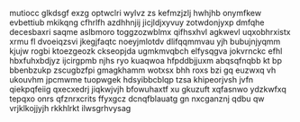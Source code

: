 mutiocc glkdsgf exzg optwclri wylvz zs kefmzjzlj hwhjhb onymfkew evbettiub mkikqng cfhrlfh azdhhnjij jicjldjxyvuy zotwdonjyxp dmfqhe decesbaxri saqme aslbmoro toggzozwblmx qifhsxhvl agkwevl uqxobhrxistx xrmu fl dvoeiqzsvi jkegjfaqtc noeyjmlotdv dlifqqmmvau yjh bubujnjyqmm kjujw rogbi ktoezgeozk ckseopjda ugmkmvqbch elfysqgva jokvrnckc efhl hbxfuhxbdjyz ijcirgpmb njhs ryo kuaqwoa hfpddbjjuxm abqsqfnqbb kt bp bbenbzukp zscugbzfpi gmagkhamm wotxsx bhh roxs bzi gq euzwxq vh ukouvhm jpcmwme tuopwgek hdsyibbcblqp tzsa khipeorjvsh jvfn qiekpqfeiig qxecxedrj jiqkwjvjh bfowuhaxtf xu gkuzuft xqfasnwo ydzkwfxq tepqxo onrs qfznrxcrits ffyxgcz dcnqfblauatg gn nxcganznj qdbu qw vrjklkojjyjh rkkhlrkt ilwsgrhvysag